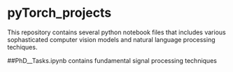 # pyTorch_projects


This repository contains several python notebook files that includes various sophasticated computer vision models and natural language processing techiques.


##PhD__Tasks.ipynb contains fundamental signal processing techniques 
